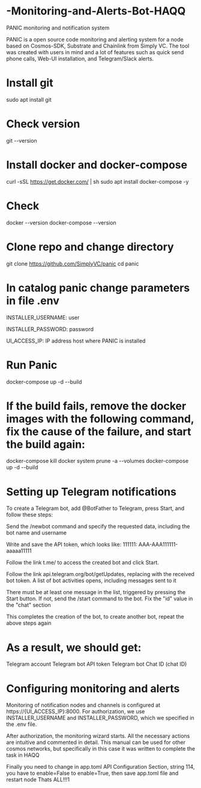 # -Monitoring-and-Alerts-Bot-HAQQ
PANIC monitoring and notification system


PANIC is a open source code monitoring and alerting system for a node based on Cosmos-SDK, Substrate and Chainlink from Simply VC. The tool was created with users in mind and a lot of features such as quick send phone calls, Web-UI installation, and Telegram/Slack alerts.


# Install git
sudo apt install git

# Check version
git --version

# Install docker and docker-compose
curl -sSL https://get.docker.com/ | sh
sudo apt install docker-compose -y

# Check
docker --version
docker-compose --version

# Clone repo and change directory
git clone https://github.com/SimplyVC/panic
cd panic

# In catalog panic change parameters in file .env

INSTALLER_USERNAME: user

INSTALLER_PASSWORD: password

UI_ACCESS_IP: IP address host where PANIC is installed

# Run Panic

docker-compose up -d --build

# If the build fails, remove the docker images with the following command, fix the cause of the failure, and start the build again:

docker-compose kill
docker system prune -a --volumes
docker-compose up -d --build

# Setting up Telegram notifications

To create a Telegram bot, add @BotFather to Telegram, press Start, and follow these steps:

Send the /newbot command and specify the requested data, including the bot name and username

Write and save the API token, which looks like: 111111: AAA-AAA111111-aaaaa11111

Follow the link t.me/<username> to access the created bot and click Start.

Follow the link api.telegram.org/bot<token>/getUpdates, replacing <token> with the received bot token. A list of bot activities opens, including messages sent to it

There must be at least one message in the list, triggered by pressing the Start button. If not, send the /start command to the bot. Fix the "id" value in the "chat" section

This completes the creation of the bot, to create another bot, repeat the above steps again

# As a result, we should get:

Telegram account
Telegram bot
API token Telegram bot
Chat ID (chat ID)

# Configuring monitoring and alerts
Monitoring of notification nodes and channels is configured at https://{UI_ACCESS_IP}:8000. For authorization, we use INSTALLER_USERNAME and INSTALLER_PASSWORD, which we specified in the .env file.

After authorization, the monitoring wizard starts. All the necessary actions are intuitive and commented in detail. This manual can be used for other cosmos networks, but specifically in this case it was written to complete the task in HAQQ

Finally you need to change in app.toml API Configuration Section, string 114, you have to enable=False to enable=True, then save app.toml file and restart node
Thats ALL!!!1
